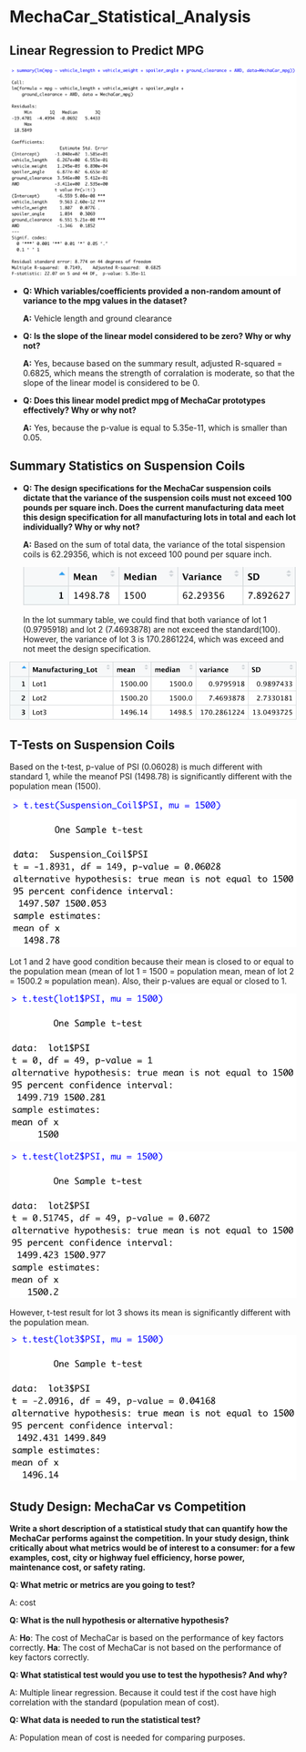 # MechaCar_Statistical_Analysis

## Linear Regression to Predict MPG


![D1](Analysis/D1.png)


- **Q: Which variables/coefficients provided a non-random amount of variance to the mpg values in the dataset?**

    **A:** Vehicle length and ground clearance

- **Q: Is the slope of the linear model considered to be zero? Why or why not?**

    **A:** Yes, because based on the summary result, adjusted R-squared = 0.6825, which means the strength of corralation is moderate, so that the slope of the linear model is considered to be 0.

- **Q: Does this linear model predict mpg of MechaCar prototypes effectively? Why or why not?**

    **A:** Yes, because the p-value is equal to 5.35e-11, which is smaller than 0.05.


## Summary Statistics on Suspension Coils

- **Q: The design specifications for the MechaCar suspension coils dictate that the variance of the suspension coils must not exceed 100 pounds per square inch. Does the current manufacturing data meet this design specification for all manufacturing lots in total and each lot individually? Why or why not?**

    **A:** Based on the sum of total data, the variance of the total sispension coils is 62.29356, which is not exceed 100 pound per square inch.
    
    ![D2a](Analysis/D2a.png)


    In the lot summary table, we could find that both variance of lot 1 (0.9795918) and lot 2 (7.4693878) are not exceed the standard(100).  However, the variance of lot 3 is 170.2861224, which was exceed and not meet the design specification.

![D2b](Analysis/D2b.png)


## T-Tests on Suspension Coils

Based on the t-test, p-value of PSI (0.06028) is much different with standard 1, while the meanof PSI (1498.78) is significantly different with the population mean (1500).

![D3t](Analysis/D3t.png)


Lot 1 and 2 have good condition because their mean is closed to or equal to the population mean (mean of lot 1 = 1500 = population mean, mean of lot 2 = 1500.2 ≈ population mean). Also, their p-values are equal or closed to 1.

![D3L1](Analysis/D3L1.png)


![D3L2](Analysis/D3L2.png)


However, t-test result for lot 3 shows its mean is significantly different with the population mean.

![D3L3](Analysis/D3L3.png)


## Study Design: MechaCar vs Competition

**Write a short description of a statistical study that can quantify how the MechaCar performs against the competition. In your study design, think critically about what metrics would be of interest to a consumer: for a few examples, cost, city or highway fuel efficiency, horse power, maintenance cost, or safety rating.**

**Q: What metric or metrics are you going to test?**

A: cost

**Q: What is the null hypothesis or alternative hypothesis?**

A:
**Ho**: The cost of MechaCar is based on the performance of key factors  correctly.
**Ha**: The cost of MechaCar is not based on the performance of key factors  correctly.

**Q: What statistical test would you use to test the hypothesis? And why?**

A: Multiple linear regression.  Because it could test if the cost have high correlation with the standard (population mean of cost).


**Q: What data is needed to run the statistical test?**

A: Population mean of cost is needed for comparing purposes.

